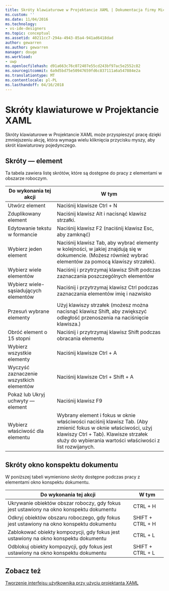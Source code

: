 ```yaml
---
title: Skróty klawiaturowe w Projektancie XAML | Dokumentacja firmy Microsoft
ms.custom: ''
ms.date: 11/04/2016
ms.technology:
- vs-ide-designers
ms.topic: conceptual
ms.assetid: 40211cc7-294a-4943-85a4-941ad6418dad
author: gewarren
ms.author: gewarren
manager: douge
ms.workload:
- uwp
ms.openlocfilehash: d91a663c76c072407e55cd243bf97ac5e2552c82
ms.sourcegitcommit: 6a9d5bd75e50947659fd6c837111a6a547884e2a
ms.translationtype: MT
ms.contentlocale: pl-PL
ms.lasthandoff: 04/16/2018
---
```

# <a name="keyboard-shortcuts--for-xaml-designer"></a>Skróty klawiaturowe w Projektancie XAML
Skróty klawiaturowe w Projektancie XAML może przyspieszyć pracę dzięki zmniejszeniu akcję, która wymaga wielu kliknięcia przycisku myszy, aby skrót klawiaturowy pojedynczego.  
  
## <a name="element-shortcuts"></a>Skróty — element  
 Ta tabela zawiera listę skrótów, które są dostępne do pracy z elementami w obszarze roboczym.  
  
|**Do wykonania tej akcji**|**W tym**|  
|--------------------------------|-----------------|  
|Utwórz element|Naciśnij klawisze Ctrl + N|  
|Zduplikowany element|Naciśnij klawisz Alt i nacisnąć klawisz strzałki.|  
|Edytowanie tekstu w formancie|Naciśnij klawisz F2 (naciśnij klawisz Esc, aby zamknąć)|  
|Wybierz jeden element|Naciśnij klawisz Tab, aby wybrać elementy w kolejności, w jakiej znajdują się w dokumencie. (Możesz również wybrać elementów za pomocą klawiszy strzałek).|  
|Wybierz wiele elementów|Naciśnij i przytrzymaj klawisz Shift podczas zaznaczania poszczególnych elementów|  
|Wybierz wiele-sąsiadujących elementów|Naciśnij i przytrzymaj klawisz Ctrl podczas zaznaczania elementów imię i nazwisko|  
|Przesuń wybrane elementy|Użyj klawiszy strzałek (możesz można nacisnąć klawisz Shift, aby zwiększyć odległość przenoszenia na naciśnięcie klawisza.)|  
|Obróć element o 15 stopni|Naciśnij i przytrzymaj klawisz Shift podczas obracania elementu|  
|Wybierz wszystkie elementy|Naciśnij klawisze Ctrl + A|  
|Wyczyść zaznaczenie wszystkich elementów|Naciśnij klawisze Ctrl + Shift + A|  
|Pokaż lub Ukryj uchwyty — element|Naciśnij klawisz F9|  
|Wybierz właściwość dla elementu|Wybrany element i fokus w oknie właściwości naciśnij klawisz Tab. (Aby zmienić fokus w oknie właściwości, użyj klawiszy Ctrl + Tab). Klawisze strzałek służy do wybierania wartości właściwości z list rozwijanych.|  
  
## <a name="document-outline-window-shortcuts"></a>Skróty okno konspektu dokumentu  
 W poniższej tabeli wymieniono skróty dostępne podczas pracy z elementami okno konspektu dokumentu.  
  
|**Do wykonania tej akcji**|**W tym**|  
|--------------------------------|-----------------|  
|Ukrywanie obiektów obszar roboczy, gdy fokus jest ustawiony na okno konspektu dokumentu|CTRL + H|  
|Odkryj obiektów obszaru roboczego, gdy fokus jest ustawiony na okno konspektu dokumentu|SHIFT + CTRL + H|  
|Zablokować obiekty kompozycji, gdy fokus jest ustawiony na okno konspektu dokumentu|CTRL + L|  
|Odblokuj obiekty kompozycji, gdy fokus jest ustawiony na okno konspektu dokumentu|SHIFT + CTRL + L|  
  
## <a name="see-also"></a>Zobacz też  
 [Tworzenie interfejsu użytkownika przy użyciu projektanta XAML](../designers/creating-a-ui-by-using-xaml-designer-in-visual-studio.md)